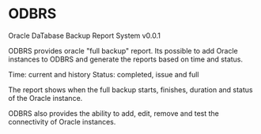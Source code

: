 # ODBRS
Oracle DaTabase Backup Report System v0.0.1

ODBRS provides oracle "full backup" report. Its possible to add Oracle instances to ODBRS and generate the reports based on time and status.

Time: current and history
Status: completed, issue and full

The report shows when the full backup starts, finishes, duration and status of the Oracle instance.

ODBRS also provides the ability to add, edit, remove and test the connectivity of Oracle instances.
